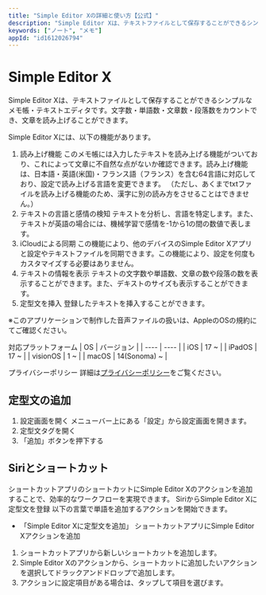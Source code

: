 ```yaml
---
title: "Simple Editor Xの詳細と使い方【公式】"
description: "Simple Editor Xは、テキストファイルとして保存することができるシンプルなメモ帳・テキストエディタです。文字数・単語数・文章数・段落数をカウントでき、文章を読み上げることができます。"
keywords: ["ノート", "メモ"]
appId: "id1612026794"
---
```


# Simple Editor X

Simple Editor Xは、テキストファイルとして保存することができるシンプルなメモ帳・テキストエディタです。文字数・単語数・文章数・段落数をカウントでき、文章を読み上げることができます。

Simple Editor Xには、以下の機能があります。
1. 読み上げ機能
このメモ帳には入力したテキストを読み上げる機能がついており、これによって文章に不自然な点がないか確認できます。読み上げ機能は、日本語・英語(米国)・フランス語（フランス）を含む64言語に対応しており、設定で読み上げる言語を変更できます。
（ただし、あくまでtxtファイルを読み上げる機能のため、漢字に別の読み方をさせることはできません。）
2. テキストの言語と感情の検知
テキストを分析し、言語を特定します。また、テキストが英語の場合には、機械学習で感情を-1から1の間の数値で表します。
3. iCloudによる同期
この機能により、他のデバイスのSimple Editor Xアプリと設定やテキストファイルを同期できます。この機能により、設定を何度もカスタマイズする必要はありません。
4. テキストの情報を表示
テキストの文字数や単語数、文章の数や段落の数を表示することができます。また、デキストのサイズも表示することができます。
5. 定型文を挿入
登録したテキストを挿入することができます。

※このアプリケーションで制作した音声ファイルの扱いは、AppleのOSの規約にてご確認ください。

対応プラットフォーム
| OS | バージョン |
| ---- | ---- |
| iOS | 17 ~ |
| iPadOS | 17 ~ |
| visionOS | 1 ~ |
| macOS | 14(Sonoma) ~ |

プライバシーポリシー
詳細は[プライバシーポリシー](/privacy)をご覧ください。

## 定型文の追加
1. 設定画面を開く
メニューバー上にある「設定」から設定画面を開きます。
2. 定型文タグを開く
3. 「追加」ボタンを押下する

## Siriとショートカット
ショートカットアプリのショートカットにSimple Editor Xのアクションを追加することで、効率的なワークフローを実現できます。
SiriからSimple Editor Xに定型文を登録
以下の言葉で単語を追加するアクションを開始できます。
- 「Simple Editor Xに定型文を追加」
ショートカットアプリにSimple Editor Xアクションを追加
1. ショートカットアプリから新しいショートカットを追加します。
2. Simple Editor Xのアクションから、ショートカットに追加したいアクションを選択してドラックアンドドロップで追加します。
3. アクションに設定項目がある場合は、タップして項目を選びます。